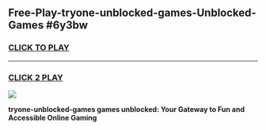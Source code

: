 
## Free-Play-tryone-unblocked-games-Unblocked-Games #6y3bw
<h3>
<a href="https://news.freeplayer.one?title=tryone-unblocked-games&ref=8M">CLICK TO PLAY</a></h3>
<hr>

<h3>
<a href="https://news.freeplayer.one?title=tryone-unblocked-games&ref=8M">CLICK 2 PLAY</a>
  
</h3>

<a href="https://news.freeplayer.one?title=tryone-unblocked-games&ref=8M"><img src="https://clearcache.store/games.png"></a>


**tryone-unblocked-games games unblocked: Your Gateway to Fun and Accessible Online Gaming**
